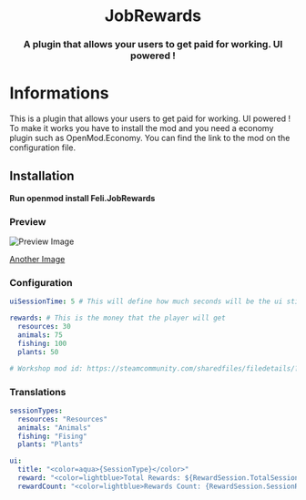<h1 align="center">JobRewards</h1>
<h3 align="center">A plugin that allows your users to get paid for working. UI powered !</h3>

# Informations

This is a plugin that allows your users to get paid for working. UI powered !
To make it works you have to install the mod and you need a economy plugin such as OpenMod.Economy. You can find the link to the mod on the configuration file.

## Installation
**Run openmod install Feli.JobRewards**

### Preview
![Preview Image](https://i.imgur.com/RdUACLT.png)

[Another Image](https://i.imgur.com/Ycu4U1A.png)

### Configuration
```yml
uiSessionTime: 5 # This will define how much seconds will be the ui still visible after getting the reward

rewards: # This is the money that the player will get
  resources: 30
  animals: 75
  fishing: 100
  plants: 50

# Workshop mod id: https://steamcommunity.com/sharedfiles/filedetails/?id=2582085905
```

### Translations
```yml
sessionTypes:
  resources: "Resources"
  animals: "Animals"
  fishing: "Fising"
  plants: "Plants"

ui:
  title: "<color=aqua>{SessionType}</color>"
  reward: "<color=lightblue>Total Rewards: ${RewardSession.TotalSessionRewards}</color>"
  rewardCount: "<color=lightblue>Rewards Count: {RewardSession.SessionRewardsCount}</color>"
```
